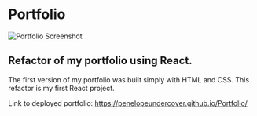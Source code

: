 # Portfolio
![Portfolio Screenshot](portfolio\public\images\portfolio_screenshot.jpg)
## Refactor of my portfolio using React. 
The first version of my portfolio was built simply with HTML and CSS. This refactor is my first React project.


Link to deployed portfolio:
https://penelopeundercover.github.io/Portfolio/
